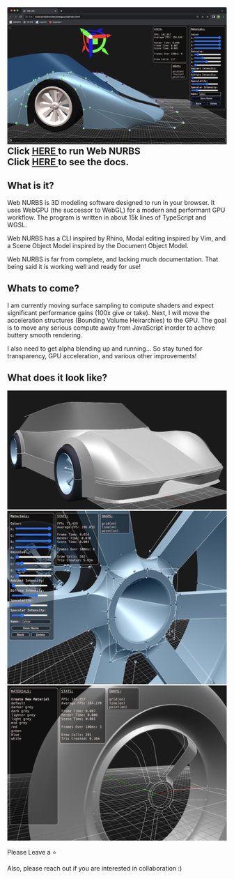 <img src="./images/Web NURBS 1.png"/>
<h2 style="margin:0px; padding:0px;"> Click <a href="https://nicholasdrian.github.io/Web-NURBS/src"> <u>HERE</u> </a> to run Web NURBS </h2>
<h2 style="margin:0px; padding:0px;">Click <a href="https://nicholasdrian.github.io/Web-NURBS/docs/docs.html"> <u>HERE</u> </a> to see the docs. </h2>

## What is it?

Web NURBS is 3D modeling software designed to run in your browser. It uses WebGPU (the successor to WebGL) for a modern and performant GPU workflow. The program is written in about 15k lines of TypeScript and WGSL. 

Web NURBS has a CLI inspired by Rhino, Modal editing inspired by Vim, and a Scene Object Model inspired by the Document Object Model.

Web NURBS is far from complete, and lacking much documentation. That being said it is working well and ready for use!

## Whats to come?

I am currently moving surface sampling to compute shaders and expect significant performance gains (100x give or take). Next, I will move the acceleration structures (Bounding Volume Heirarchies) to the GPU. The goal is to move any serious compute away from JavaScript inorder to acheve buttery smooth rendering. 

I also need to get alpha blending up and running... So stay tuned for transparency, GPU acceleration, and various other improvements!

## What does it look like?
<img src="./images/Web NURBS 3.png"/>
<img src="./images/Web NURBS 2.png"/>
<img src="./images/Web NURBS 4.png"/>

Please Leave a ⭐

Also, please reach out if you are interested in collaboration :)
